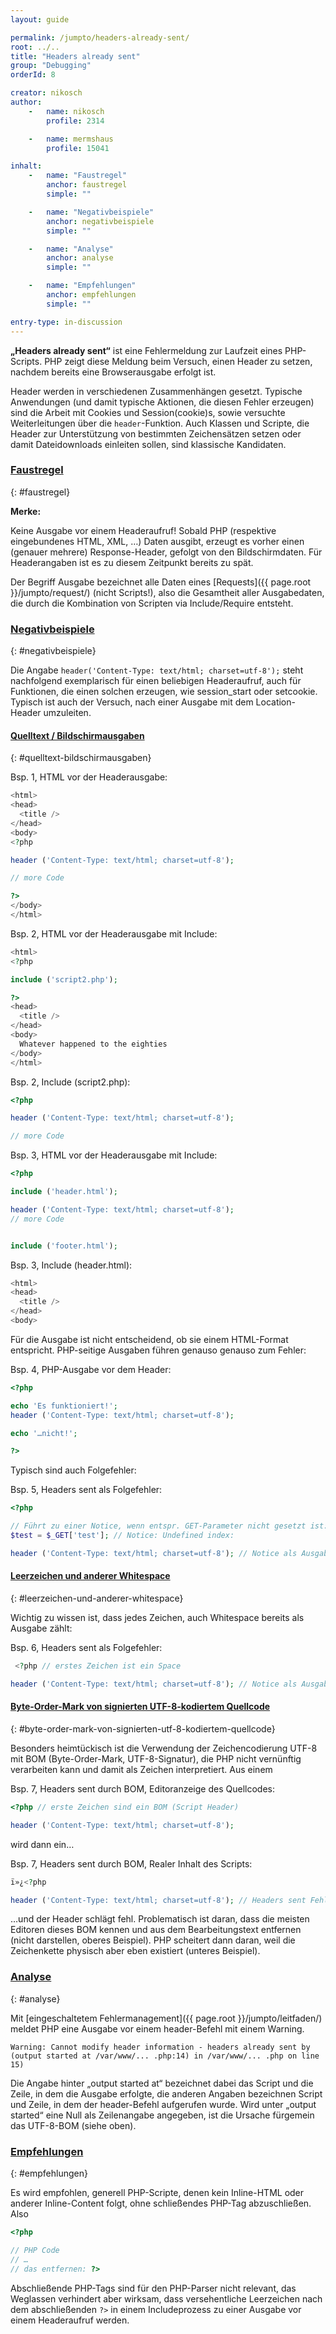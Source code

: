 ```yaml
---
layout: guide

permalink: /jumpto/headers-already-sent/
root: ../..
title: "Headers already sent"
group: "Debugging"
orderId: 8

creator: nikosch
author:
    -   name: nikosch
        profile: 2314

    -   name: mermshaus
        profile: 15041

inhalt:
    -   name: "Faustregel"
        anchor: faustregel
        simple: ""

    -   name: "Negativbeispiele"
        anchor: negativbeispiele
        simple: ""

    -   name: "Analyse"
        anchor: analyse
        simple: ""

    -   name: "Empfehlungen"
        anchor: empfehlungen
        simple: ""

entry-type: in-discussion
---
```


**„Headers already sent“** ist eine Fehlermeldung zur Laufzeit eines
PHP-Scripts. PHP zeigt diese Meldung beim Versuch, einen Header zu setzen,
nachdem bereits eine Browserausgabe erfolgt ist.

Header werden in verschiedenen Zusammenhängen gesetzt. Typische Anwendungen
(und damit typische Aktionen, die diesen Fehler erzeugen) sind die Arbeit mit
Cookies und Session(cookie)s, sowie versuchte Weiterleitungen über die
`header`-Funktion. Auch Klassen und Scripte, die Header zur Unterstützung von
bestimmten Zeichensätzen setzen oder damit Dateidownloads einleiten sollen,
sind klassische Kandidaten.



### [Faustregel](#faustregel)
{: #faustregel}

<div class="alert alert-info">

<strong>Merke:</strong>

Keine Ausgabe vor einem Headeraufruf! Sobald PHP (respektive eingebundenes
HTML, XML, …) Daten ausgibt, erzeugt es vorher einen (genauer mehrere)
Response-Header, gefolgt von den Bildschirmdaten. Für Headerangaben ist es zu
diesem Zeitpunkt bereits zu spät.

</div>

Der Begriff Ausgabe bezeichnet alle Daten eines
[Requests]({{ page.root }}/jumpto/request/) (nicht
Scripts!), also die Gesamtheit aller Ausgabedaten, die durch die Kombination
von Scripten via Include/Require entsteht.



### [Negativbeispiele](#negativbeispiele)
{: #negativbeispiele}

Die Angabe `header('Content-Type: text/html; charset=utf-8');` steht
nachfolgend exemplarisch für einen beliebigen Headeraufruf, auch für
Funktionen, die einen solchen erzeugen, wie session_start oder setcookie.
Typisch ist auch der Versuch, nach einer Ausgabe mit dem Location-Header
umzuleiten.

#### [Quelltext / Bildschirmausgaben](#quelltext-bildschirmausgaben)
{: #quelltext-bildschirmausgaben}

Bsp. 1, HTML vor der Headerausgabe:

~~~ php
<html>
<head>
  <title />
</head>
<body>
<?php

header ('Content-Type: text/html; charset=utf-8');

// more Code

?>
</body>
</html>
~~~

Bsp. 2, HTML vor der Headerausgabe mit Include:

~~~ php
<html>
<?php

include ('script2.php');

?>
<head>
  <title />
</head>
<body>
  Whatever happened to the eighties
</body>
</html>
~~~

Bsp. 2, Include (script2.php):

~~~ php
<?php

header ('Content-Type: text/html; charset=utf-8');

// more Code
~~~

Bsp. 3, HTML vor der Headerausgabe mit Include:

~~~ php
<?php

include ('header.html');

header ('Content-Type: text/html; charset=utf-8');
// more Code


include ('footer.html');
~~~

Bsp. 3, Include (header.html):

~~~ php
<html>
<head>
  <title />
</head>
<body>
~~~

Für die Ausgabe ist nicht entscheidend, ob sie einem HTML-Format entspricht.
PHP-seitige Ausgaben führen genauso genauso zum Fehler:

Bsp. 4, PHP-Ausgabe vor dem Header:

~~~ php
<?php

echo 'Es funktioniert!';
header ('Content-Type: text/html; charset=utf-8');

echo '…nicht!';

?>
~~~

Typisch sind auch Folgefehler:

Bsp. 5, Headers sent als Folgefehler:

~~~ php
<?php

// Führt zu einer Notice, wenn entspr. GET-Parameter nicht gesetzt ist:
$test = $_GET['test']; // Notice: Undefined index:

header ('Content-Type: text/html; charset=utf-8'); // Notice als Ausgabe führt zum Folgefehler
~~~

#### [Leerzeichen und anderer Whitespace](#leerzeichen-und-anderer-whitespace)
{: #leerzeichen-und-anderer-whitespace}

Wichtig zu wissen ist, dass jedes Zeichen, auch Whitespace bereits als Ausgabe
zählt:

Bsp. 6, Headers sent als Folgefehler:

~~~ php
 <?php // erstes Zeichen ist ein Space

header ('Content-Type: text/html; charset=utf-8'); // Notice als Ausgabe führt zum Folgefehler
~~~

#### [Byte-Order-Mark von signierten UTF-8-kodiertem Quellcode](#byte-order-mark-von-signierten-utf-8-kodiertem-quellcode)
{: #byte-order-mark-von-signierten-utf-8-kodiertem-quellcode}

Besonders heimtückisch ist die Verwendung der Zeichencodierung UTF-8 mit BOM
(Byte-Order-Mark, UTF-8-Signatur), die PHP nicht vernünftig verarbeiten kann
und damit als Zeichen interpretiert. Aus einem

Bsp. 7, Headers sent durch BOM, Editoranzeige des Quellcodes:

~~~ php
<?php // erste Zeichen sind ein BOM (Script Header)

header ('Content-Type: text/html; charset=utf-8');
~~~

wird dann ein…

Bsp. 7, Headers sent durch BOM, Realer Inhalt des Scripts:

~~~ php
ï»¿<?php

header ('Content-Type: text/html; charset=utf-8'); // Headers sent Fehler
~~~

…und der Header schlägt fehl. Problematisch ist daran, dass die meisten
Editoren dieses BOM kennen und aus dem Bearbeitungstext entfernen (nicht
darstellen, oberes Beispiel). PHP scheitert dann daran, weil die Zeichenkette
physisch aber eben existiert (unteres Beispiel).



### [Analyse](#analyse)
{: #analyse}

Mit [eingeschaltetem
Fehlermanagement]({{ page.root }}/jumpto/leitfaden/) meldet PHP
eine Ausgabe vor einem header-Befehl mit einem Warning.

~~~
Warning: Cannot modify header information - headers already sent by
(output started at /var/www/... .php:14) in /var/www/... .php on line 15)
~~~

Die Angabe hinter „output started at“ bezeichnet dabei das Script und die
Zeile, in dem die Ausgabe erfolgte, die anderen Angaben bezeichnen Script und
Zeile, in dem der header-Befehl aufgerufen wurde. Wird unter „output started“
eine Null als Zeilenangabe angegeben, ist die Ursache fürgemein das UTF-8-BOM
(siehe oben).



### [Empfehlungen](#empfehlungen)
{: #empfehlungen}

Es wird empfohlen, generell PHP-Scripte, denen kein Inline-HTML oder anderer
Inline-Content folgt, ohne schließendes PHP-Tag abzuschließen. Also

~~~ php
<?php

// PHP Code
// …
// das entfernen: ?>
~~~

Abschließende PHP-Tags sind für den PHP-Parser nicht relevant, das Weglassen
verhindert aber wirksam, dass versehentliche Leerzeichen nach dem
abschließenden `?>` in einem Includeprozess zu einer Ausgabe vor einem
Headeraufruf werden.
